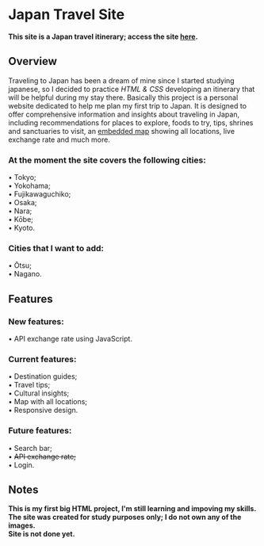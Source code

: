 # Japan Travel Site
**This site is a Japan travel itinerary; access the site [here](https://arthurbenczdecamargo.github.io/japan-travel/).**

## Overview
Traveling to Japan has been a dream of mine since I started studying japanese, so I decided to practice *HTML & CSS* developing an itinerary that will be helpful during my stay there. Basically this project is a personal website dedicated to help me plan my first trip to Japan. It is designed to offer comprehensive information and insights about traveling in Japan, including recommendations for places to explore, foods to try, tips, shrines and sanctuaries to visit, an [embedded map](https://arthurbenczdecamargo.github.io/japan-travel/mapa.html) showing all locations, live exchange rate and much more.
### At the moment the site covers the following cities:<br>
• Tokyo;<br>
• Yokohama;<br>
• Fujikawaguchiko;<br>
• Osaka;<br>
• Nara;<br>
• Kōbe;<br>
• Kyoto.

### Cities that I want to add:
• Ōtsu;<br>
• Nagano.

## Features
### New features:<br>
• API exchange rate using JavaScript.

### Current features:<br>
• Destination guides;<br>
• Travel tips;<br>
• Cultural insights;<br>
• Map with all locations;<br>
• Responsive design.

### Future features:<br>
• Search bar;<br>
• ~~API exchange rate;~~ <br>
• Login.

## Notes
**This is my first big HTML project, I'm still learning and impoving my skills.<br>
The site was created for study purposes only; I do not own any of the images.<br>
Site is not done yet.**
